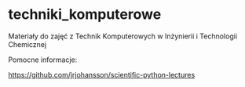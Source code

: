 # techniki_komputerowe
Materiały do zajęć z Technik Komputerowych w Inżynierii i Technologii Chemicznej





Pomocne informacje:

https://github.com/jrjohansson/scientific-python-lectures
